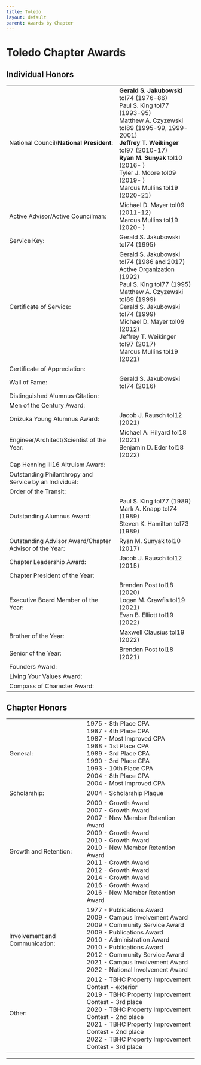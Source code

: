 ```yaml
---
title: Toledo
layout: default
parent: Awards by Chapter
---
```


<link rel="stylesheet" href="{{ '/assets/css/by_chapter.css' | relative_url }}">

# Toledo Chapter Awards

## Individual Honors

<table>
<tbody>

<tr>
<td>National Council/<b>National President</b>:</td>
<td><b>Gerald S. Jakubowski</b> tol74 (1976-86)
<br>Paul S. King tol77 (1993-95)
<br>Matthew A. Czyzewski tol89 (1995-99, 1999-2001)
<br><b>Jeffrey T. Weikinger</b> tol97 (2010-17)
<br><b>Ryan M. Sunyak</b> tol10 (2016- )
<br>Tyler J. Moore tol09 (2019- )
<br>Marcus Mullins tol19 (2020-21)
</td></tr>

<tr>
<td>Active Advisor/Active Councilman:</td>
<td>Michael D. Mayer tol09 (2011-12)
<br>Marcus Mullins tol19 (2020- )
</td></tr>

<tr>
<td>Service Key:</td>
<td>Gerald S. Jakubowski tol74 (1995)
</td></tr>

<tr>
<td>Certificate of Service:</td>
<td>Gerald S. Jakubowski tol74 (1986 and 2017)
<br>Active Organization (1992)
<br>Paul S. King tol77 (1995)
<br>Matthew A. Czyzewski tol89 (1999)
<br>Gerald S. Jakubowski tol74 (1999)
<br>Michael D. Mayer tol09 (2012)
<br>Jeffrey T. Weikinger tol97 (2017)
<br>Marcus Mullins tol19 (2021)
</td></tr>

<tr>
<td>Certificate of Appreciation:</td>
<td>
</td></tr>

<tr>
<td>Wall of Fame:</td>
<td>Gerald S. Jakubowski tol74 (2016)
</td></tr>

<tr>
<td>Distinguished Alumnus Citation:</td>
<td>
</td></tr>

<tr>
<td>Men of the Century Award:</td>
<td> 
</td></tr>

<tr>
<td>Onizuka Young Alumnus Award:</td>
<td>Jacob J. Rausch tol12 (2021)
</td></tr>

<tr>
<td>Engineer/Architect/Scientist of the Year:</td>
<td>Michael A. Hilyard tol18 (2021)
<br>Benjamin D. Eder tol18 (2022)
</td></tr>

<tr>
<td>Cap Henning ill16 Altruism Award:</td>
<td>
</td></tr>

<tr>
<td>Outstanding Philanthropy and Service by an Individual:</td>
<td>
</td></tr>

<tr>
<td>Order of the Transit:</td>
<td>
</td></tr>

<tr>
<td>Outstanding Alumnus Award:</td>
<td>Paul S. King tol77 (1989)
<br>Mark A. Knapp tol74 (1989)
<br>Steven K. Hamilton tol73 (1989)
</td></tr>

<tr>
<td>Outstanding Advisor Award/Chapter Advisor of the Year:</td>
<td>Ryan M. Sunyak tol10 (2017)
</td></tr>

<tr>
<td>Chapter Leadership Award:</td>
<td>Jacob J. Rausch tol12 (2015)
</td></tr>

<tr>
<td>Chapter President of the Year:</td>
<td>
</td></tr>

<tr>
<td>Executive Board Member of the Year:</td>
<td>Brenden Post tol18 (2020)
<br>Logan M. Crawfis tol19 (2021)
<br>Evan B. Elliott tol19 (2022)
</td></tr>

<tr>
<td>Brother of the Year:</td>
<td>Maxwell Clausius tol19 (2022)
</td></tr>

<tr>
<td>Senior of the Year:</td>
<td>Brenden Post tol18 (2021)
</td></tr>

<tr>
<td>Founders Award:</td>
<td>
</td></tr>

<tr>
<td>Living Your Values Award:</td>
<td>
</td></tr>

<tr>
<td>Compass of Character Award:</td>
<td>
</td></tr>

</tbody>
</table>

## Chapter Honors

<table>
<tbody>

<tr>
<td>General:</td>
<td>1975 - 8th Place CPA
<br>1987 - 4th Place CPA
<br>1987 - Most Improved CPA
<br>1988 - 1st Place CPA
<br>1989 - 3rd Place CPA
<br>1990 - 3rd Place CPA
<br>1993 - 10th Place CPA
<br>2004 - 8th Place CPA
<br>2004 - Most Improved CPA
</td></tr>

<tr>
<td>Scholarship:</td>
<td>2004 - Scholarship Plaque
</td></tr>

<tr>
<td>Growth and Retention:</td>
<td>2000 - Growth Award
<br>2007 - Growth Award
<br>2007 - New Member Retention Award
<br>2009 - Growth Award
<br>2010 - Growth Award
<br>2010 - New Member Retention Award
<br>2011 - Growth Award
<br>2012 - Growth Award
<br>2014 - Growth Award
<br>2016 - Growth Award
<br>2016 - New Member Retention Award
</td></tr>

<tr>
<td>Involvement and Communication:</td>
<td>1977 - Publications Award
<br>2009 - Campus Involvement Award
<br>2009 - Community Service Award
<br>2009 - Publications Award
<br>2010 - Administration Award
<br>2010 - Publications Award
<br>2012 - Community Service Award
<br>2021 - Campus Involvement Award
<br>2022 - National Involvement Award
</td></tr>

<tr>
<td>Other:</td>
<td>2012 - TBHC Property Improvement Contest - exterior
<br>2019 - TBHC Property Improvement Contest - 3rd place
<br>2020 - TBHC Property Improvement Contest - 2nd place
<br>2021 - TBHC Property Improvement Contest - 2nd place
<br>2022 - TBHC Property Improvement Contest - 3rd place

</td></tr>

</tbody>
</table>

---
